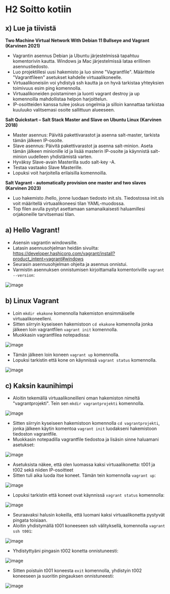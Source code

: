 # H2 Soitto kotiin
## x) Lue ja tiivistä
**Two Machine Virtual Network With Debian 11 Bullseye and Vagrant (Karvinen 2021)**
* Vagrantin asennus Debian ja Ubuntu järjestelmissä tapahtuu komentorivin kautta. Windows ja Mac järjestelmissä lataa erillinen asennustiedosto.
* Luo projektillesi uusi hakemisto ja luo sinne "Vagrantfile". Määrittele "Vagrantfileen" asetukset kahdelle virtuaalikoneelle.
* Virtuaalikoneisiin voi yhdistyä ssh kautta ja on hyvä tarkistaa yhteyksien toimivuus esim ping komennolla.
* Virtuaalikoneiden poistaminen ja luonti vagrant destroy ja up komennoilla mahdollistaa helpon harjoittelun.
* IP-osoitteiden kanssa tulee joskus ongelmia ja silloin kannattaa tarkistaa kuuluuko valitsemasi osoite sallittuun alueeseen.

**Salt Quickstart – Salt Stack Master and Slave on Ubuntu Linux (Karvinen 2018)**
* Master asennus: Päivitä pakettivarastot ja asenna salt-master, tarkista tämän jälkeen IP-osoite.
* Slave asennus: Päivitä pakettivarastot ja asenna salt-minion. Aseta tämän jälkeen minionille id ja lisää masterin IP-osoite ja käynnistä salt-minion uudelleen yhdistämistä varten.
* Hyväksy Slave-avain Masterilla sudo salt-key -A.
* Testaa vastaako Slave Masterille.
* Lopuksi voit harjoitella erilaisilla komennoilla.

**Salt Vagrant - automatically provision one master and two slaves (Karvinen 2023)**
* Luo hakemisto /hello, jonne luodaan tiedosto init.sls. Tiedostossa init.sls voit määritellä virtuaalikoneesi tilan YAML-muodossa.
* Top filen avulla pystyt asettamaan samanaikaisesti haluamillesi orjakoneille tarvitsemasi tilan.

## a) Hello Vagrant!
* Asensin vagrantin windowsille.
* Latasin asennusohjelman heidän sivuilta: https://developer.hashicorp.com/vagrant/install?product_intent=vagrant#windows
* Seurasin asennusohjelman ohjeita ja asennus onnistui.
* Varmistin asennuksen onnistumisen kirjoittamalla komentoriville `vagrant --version`:

![image](https://github.com/user-attachments/assets/cde0f4b2-780c-47a4-9f93-23f5a682f561)

## b) Linux Vagrant
* Loin `mkdir ekakone` komennolla hakemiston ensimmäiselle virtuaalikoneelleni.
* Sitten siirryin kyseiseen hakemistoon `cd ekakone` komennolla jonka jälkeen loin vagrantfilen `vagrant init` komennolla.
* Muokkasin vagrantfilea notepadissa:

![image](https://github.com/user-attachments/assets/bcc04953-8841-43e8-b8b9-07b2bda8e6f0)
* Tämän jälkeen loin koneen `vagrant up` komennolla.
* Lopuksi tarkistin että kone on käynnissä `vagrant status` komennolla.

![image](https://github.com/user-attachments/assets/e3c8ec58-e52a-4d54-8ea1-8297a0e71372)

## c) Kaksin kaunihimpi
* Aloitin tekemällä virtuaalikoneilleni oman hakemiston nimeltä "vagrantprojekti". Tein sen `mkdir vagrantprojekti` komennolla.

![image](https://github.com/user-attachments/assets/4e164d4d-6f29-4851-a4e6-ccd55907b0d3)
* Sitten siirryin kyseiseen hakemistoon komennolla `cd vagrantprojekti`, jonka jälkeen käytin komentoa `vagrant init` luodakseni hakemistoon tiedoston vagrantfile. 
* Muokkasin notepadilla vagrantfile tiedostoa ja lisäsin sinne haluamani asetukset:

![image](https://github.com/user-attachments/assets/4484674e-3028-418a-838c-fd870fe7cf68)

* Asetuksista näkee, että olen luomassa kaksi virtuaalikonetta: t001 ja t002 sekä niiden IP-osoitteet
* Sitten tuli aika luoda itse koneet. Tämän tein komennolla `vagrant up`:

![image](https://github.com/user-attachments/assets/3cdccd61-6e32-4771-951d-40df484f5106)
* Lopuksi tarkistin että koneet ovat käynnissä `vagrant status` komennolla: 

![image](https://github.com/user-attachments/assets/91c1b34e-a7a8-448a-bee4-225f790ec9a3)

* Seuraavaksi halusin kokeilla, että luomani kaksi virtuaalikonetta pystyvät pingata toisiaan.
* Aloitin yhdistymällä t001 koneeseen ssh välityksellä, komennolla `vagrant ssh t001`:

![image](https://github.com/user-attachments/assets/0c550527-26c6-49ef-9349-b6b3f652adcd)
* Yhdistyttyäni pingasin t002 konetta onnistuneesti:

![image](https://github.com/user-attachments/assets/cc63d10f-ec8e-415e-950e-29407fdfdc4f)
* Sitten poistuin t001 koneesta `exit` komennolla, yhdistyin t002 koneeseen ja suoritin pingauksen onnistuneesti:

![image](https://github.com/user-attachments/assets/7bd4afb0-8df6-4287-a8ed-b260da3eabaa)


